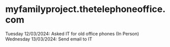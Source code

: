 # myfamilyproject.thetelephoneoffice.com
Tuesday 12/03/2024: Asked IT for old office phones (In Person)
<br> Wednesday 13/03/2024: Send email to IT
